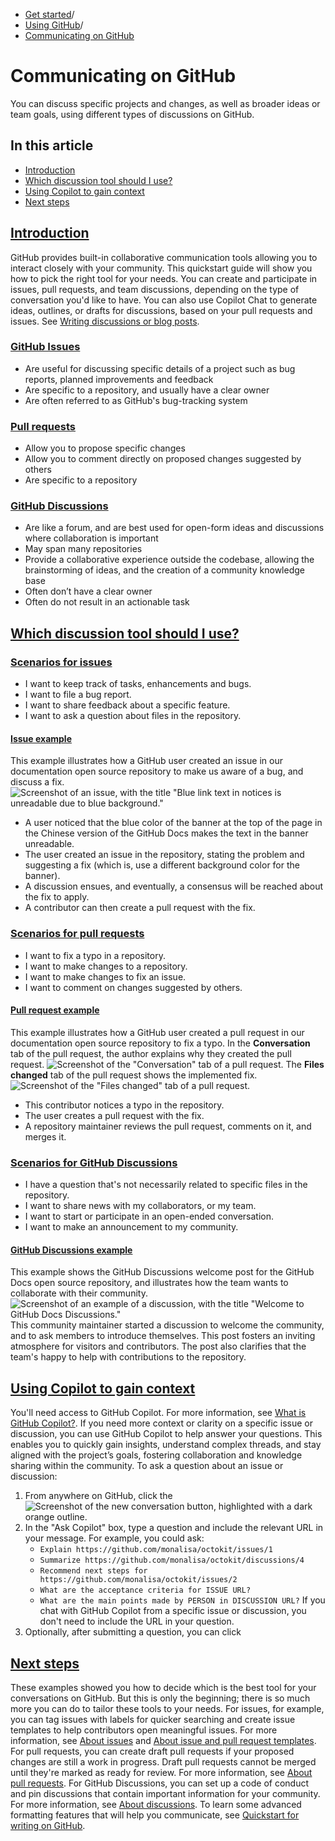   * [Get started](https://docs.github.com/en/get-started "Get started")/
  * [Using GitHub](https://docs.github.com/en/get-started/using-github "Using GitHub")/
  * [Communicating on GitHub](https://docs.github.com/en/get-started/using-github/communicating-on-github "Communicating on GitHub")


# Communicating on GitHub
You can discuss specific projects and changes, as well as broader ideas or team goals, using different types of discussions on GitHub.
## In this article
  * [Introduction](https://docs.github.com/en/get-started/using-github/communicating-on-github#introduction)
  * [Which discussion tool should I use?](https://docs.github.com/en/get-started/using-github/communicating-on-github#which-discussion-tool-should-i-use)
  * [Using Copilot to gain context](https://docs.github.com/en/get-started/using-github/communicating-on-github#using-copilot-to-gain-context)
  * [Next steps](https://docs.github.com/en/get-started/using-github/communicating-on-github#next-steps)


## [Introduction](https://docs.github.com/en/get-started/using-github/communicating-on-github#introduction)
GitHub provides built-in collaborative communication tools allowing you to interact closely with your community. This quickstart guide will show you how to pick the right tool for your needs.
You can create and participate in issues, pull requests, and team discussions, depending on the type of conversation you'd like to have.
You can also use Copilot Chat to generate ideas, outlines, or drafts for discussions, based on your pull requests and issues. See [Writing discussions or blog posts](https://docs.github.com/en/copilot/copilot-chat-cookbook/documenting-code/writing-discussions-or-blog-posts).
### [GitHub Issues](https://docs.github.com/en/get-started/using-github/communicating-on-github#github-issues)
  * Are useful for discussing specific details of a project such as bug reports, planned improvements and feedback
  * Are specific to a repository, and usually have a clear owner
  * Are often referred to as GitHub's bug-tracking system


### [Pull requests](https://docs.github.com/en/get-started/using-github/communicating-on-github#pull-requests)
  * Allow you to propose specific changes
  * Allow you to comment directly on proposed changes suggested by others
  * Are specific to a repository


### [GitHub Discussions](https://docs.github.com/en/get-started/using-github/communicating-on-github#github-discussions)
  * Are like a forum, and are best used for open-form ideas and discussions where collaboration is important
  * May span many repositories
  * Provide a collaborative experience outside the codebase, allowing the brainstorming of ideas, and the creation of a community knowledge base
  * Often don’t have a clear owner
  * Often do not result in an actionable task


## [Which discussion tool should I use?](https://docs.github.com/en/get-started/using-github/communicating-on-github#which-discussion-tool-should-i-use)
### [Scenarios for issues](https://docs.github.com/en/get-started/using-github/communicating-on-github#scenarios-for-issues)
  * I want to keep track of tasks, enhancements and bugs.
  * I want to file a bug report.
  * I want to share feedback about a specific feature.
  * I want to ask a question about files in the repository.


#### [Issue example](https://docs.github.com/en/get-started/using-github/communicating-on-github#issue-example)
This example illustrates how a GitHub user created an issue in our documentation open source repository to make us aware of a bug, and discuss a fix.
![Screenshot of an issue, with the title "Blue link text in notices is unreadable due to blue background."](https://docs.github.com/assets/cb-435865/images/help/issues/issue-example.png)
  * A user noticed that the blue color of the banner at the top of the page in the Chinese version of the GitHub Docs makes the text in the banner unreadable.
  * The user created an issue in the repository, stating the problem and suggesting a fix (which is, use a different background color for the banner).
  * A discussion ensues, and eventually, a consensus will be reached about the fix to apply.
  * A contributor can then create a pull request with the fix.


### [Scenarios for pull requests](https://docs.github.com/en/get-started/using-github/communicating-on-github#scenarios-for-pull-requests)
  * I want to fix a typo in a repository.
  * I want to make changes to a repository.
  * I want to make changes to fix an issue.
  * I want to comment on changes suggested by others.


#### [Pull request example](https://docs.github.com/en/get-started/using-github/communicating-on-github#pull-request-example)
This example illustrates how a GitHub user created a pull request in our documentation open source repository to fix a typo.
In the **Conversation** tab of the pull request, the author explains why they created the pull request.
![Screenshot of the "Conversation" tab of a pull request.](https://docs.github.com/assets/cb-56735/images/help/pull_requests/pr-conversation-example.png)
The **Files changed** tab of the pull request shows the implemented fix.
![Screenshot of the "Files changed" tab of a pull request.](https://docs.github.com/assets/cb-43403/images/help/pull_requests/pr-files-changed-example.png)
  * This contributor notices a typo in the repository.
  * The user creates a pull request with the fix.
  * A repository maintainer reviews the pull request, comments on it, and merges it.


### [Scenarios for GitHub Discussions](https://docs.github.com/en/get-started/using-github/communicating-on-github#scenarios-for-github-discussions)
  * I have a question that's not necessarily related to specific files in the repository.
  * I want to share news with my collaborators, or my team.
  * I want to start or participate in an open-ended conversation.
  * I want to make an announcement to my community.


#### [GitHub Discussions example](https://docs.github.com/en/get-started/using-github/communicating-on-github#github-discussions-example)
This example shows the GitHub Discussions welcome post for the GitHub Docs open source repository, and illustrates how the team wants to collaborate with their community.
![Screenshot of an example of a discussion, with the title "Welcome to GitHub Docs Discussions."](https://docs.github.com/assets/cb-194708/images/help/discussions/github-discussions-example.png)
This community maintainer started a discussion to welcome the community, and to ask members to introduce themselves. This post fosters an inviting atmosphere for visitors and contributors. The post also clarifies that the team's happy to help with contributions to the repository.
## [Using Copilot to gain context](https://docs.github.com/en/get-started/using-github/communicating-on-github#using-copilot-to-gain-context)
You'll need access to GitHub Copilot. For more information, see [What is GitHub Copilot?](https://docs.github.com/en/copilot/about-github-copilot/what-is-github-copilot#getting-access-to-copilot).
If you need more context or clarity on a specific issue or discussion, you can use GitHub Copilot to help answer your questions. This enables you to quickly gain insights, understand complex threads, and stay aligned with the project’s goals, fostering collaboration and knowledge sharing within the community.
To ask a question about an issue or discussion:
  1. From anywhere on GitHub, click the 
![Screenshot of the new conversation button, highlighted with a dark orange outline.](https://docs.github.com/assets/cb-4254/images/help/copilot/copilot-icon-top-right.png)
  2. In the "Ask Copilot" box, type a question and include the relevant URL in your message. For example, you could ask:
     * `Explain https://github.com/monalisa/octokit/issues/1`
     * `Summarize https://github.com/monalisa/octokit/discussions/4`
     * `Recommend next steps for https://github.com/monalisa/octokit/issues/2`
     * `What are the acceptance criteria for ISSUE URL?`
     * `What are the main points made by PERSON in DISCUSSION URL?`
If you chat with GitHub Copilot from a specific issue or discussion, you don't need to include the URL in your question.
  3. Optionally, after submitting a question, you can click 


## [Next steps](https://docs.github.com/en/get-started/using-github/communicating-on-github#next-steps)
These examples showed you how to decide which is the best tool for your conversations on GitHub. But this is only the beginning; there is so much more you can do to tailor these tools to your needs.
For issues, for example, you can tag issues with labels for quicker searching and create issue templates to help contributors open meaningful issues. For more information, see [About issues](https://docs.github.com/en/issues/tracking-your-work-with-issues/about-issues#working-with-issues) and [About issue and pull request templates](https://docs.github.com/en/communities/using-templates-to-encourage-useful-issues-and-pull-requests/about-issue-and-pull-request-templates).
For pull requests, you can create draft pull requests if your proposed changes are still a work in progress. Draft pull requests cannot be merged until they're marked as ready for review. For more information, see [About pull requests](https://docs.github.com/en/pull-requests/collaborating-with-pull-requests/proposing-changes-to-your-work-with-pull-requests/about-pull-requests#draft-pull-requests).
For GitHub Discussions, you can set up a code of conduct and pin discussions that contain important information for your community. For more information, see [About discussions](https://docs.github.com/en/discussions/collaborating-with-your-community-using-discussions/about-discussions).
To learn some advanced formatting features that will help you communicate, see [Quickstart for writing on GitHub](https://docs.github.com/en/get-started/writing-on-github/getting-started-with-writing-and-formatting-on-github/quickstart-for-writing-on-github).
